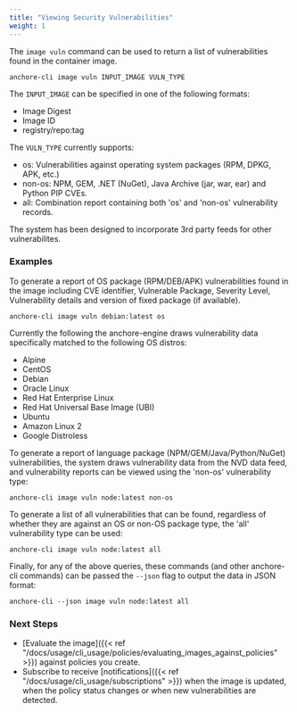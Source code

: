 ```yaml
---
title: "Viewing Security Vulnerabilities"
weight: 1
---
```


The `image vuln` command can be used to return a list of vulnerabilities found in the container image.

`anchore-cli image vuln INPUT_IMAGE VULN_TYPE`

The `INPUT_IMAGE` can be specified in one of the following formats:

- Image Digest
- Image ID
- registry/repo:tag

The `VULN_TYPE` currently supports:

- os: Vulnerabilities against operating system packages (RPM, DPKG, APK, etc.)
- non-os: NPM, GEM, .NET (NuGet), Java Archive (jar, war, ear) and Python PIP CVEs.
- all: Combination report containing both 'os' and 'non-os' vulnerability records.

The system has been designed to incorporate 3rd party feeds for other vulnerabilites.

### Examples

To generate a report of OS package (RPM/DEB/APK) vulnerabilities found in the image including CVE identifier, Vulnerable Package, Severity Level, Vulnerability details and version of fixed package (if available).

`anchore-cli image vuln debian:latest os`

Currently the following the anchore-engine draws vulnerability data specifically matched to the following OS distros:

- Alpine
- CentOS
- Debian
- Oracle Linux
- Red Hat Enterprise Linux
- Red Hat Universal Base Image (UBI)
- Ubuntu
- Amazon Linux 2
- Google Distroless

To generate a report of language package (NPM/GEM/Java/Python/NuGet) vulnerabilities, the system draws vulnerability data from the NVD data feed, and vulnerability reports can be viewed using the 'non-os' vulnerability type:

`anchore-cli image vuln node:latest non-os`

To generate a list of all vulnerabilities that can be found, regardless of whether they are against an OS or non-OS package type, the 'all' vulnerability type can be used:

`anchore-cli image vuln node:latest all`

Finally, for any of the above queries, these commands (and other anchore-cli commands) can be passed the `--json` flag to output the data in JSON format:

`anchore-cli --json image vuln node:latest all`

### Next Steps

- [Evaluate the image]({{< ref "/docs/usage/cli_usage/policies/evaluating_images_against_policies" >}}) against policies you create.
- Subscribe to receive [notifications]({{< ref "/docs/usage/cli_usage/subscriptions" >}}) when the image is updated, when the policy status changes or when new vulnerabilities are detected.





